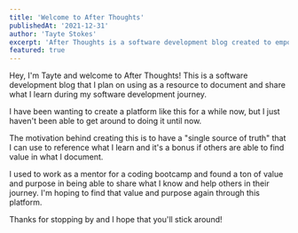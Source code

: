 ```yaml
---
title: 'Welcome to After Thoughts'
publishedAt: '2021-12-31'
author: 'Tayte Stokes'
excerpt: 'After Thoughts is a software development blog created to empower other developers.'
featured: true
---
```


Hey, I'm Tayte and welcome to After Thoughts! This is a software development blog that I plan on using as a resource to document
and share what I learn during my software development journey.

I have been wanting to create a platform like this for a while now, but I just haven't been able to get around to doing it until now.

The motivation behind creating this is to have a "single source of truth" that I can use to reference what I learn and it's a bonus if others
are able to find value in what I document.

I used to work as a mentor for a coding bootcamp and found a ton of value and purpose in being able to share
what I know and help others in their journey. I'm hoping to find that value and purpose again through this platform.

Thanks for stopping by and I hope that you'll stick around!
